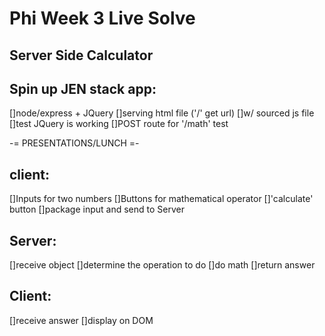 Phi Week 3 Live Solve
=====================

Server Side Calculator
----------------------
Spin up JEN stack app:
----------------------
[]node/express + JQuery
[]serving html file ('/' get url)
[]w/ sourced js file
[]test JQuery is working
[]POST route for '/math' test

-= PRESENTATIONS/LUNCH =-

client:
-------
[]Inputs for two numbers
[]Buttons for mathematical operator
[]'calculate' button
[]package input and send to Server

Server:
-------
[]receive object
[]determine the operation to do
[]do math
[]return answer

Client:
-------
[]receive answer
[]display on DOM
